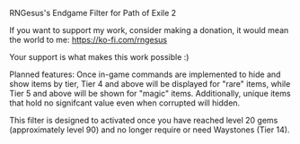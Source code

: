 RNGesus's Endgame Filter for Path of Exile 2

If you want to support my work, consider making a donation, it would mean the world to me: https://ko-fi.com/rngesus

Your support is what makes this work possible :)

Planned features: Once in-game commands are implemented to hide and show items by tier, Tier 4 and above will be displayed for "rare" items, while Tier 5 and above will be shown for "magic" items. Additionally, unique items that hold no signifcant value even when corrupted will hidden.

This filter is designed to activated once you have reached level 20 gems (approximately level 90) and no longer require or need Waystones (Tier 14).



